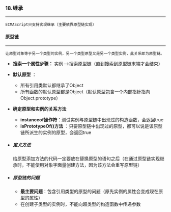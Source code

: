 ### 18.继承

***

 	ECMAScript只支持实现继承（主要依靠原型链实现）





#### 原型链

***

 	让原型对象等于另一个类型的实例，另一个类型原型又是另一个类型实例，此关系即为原型链。

-  **搜索一个属性步骤：** 实例-->搜索原型链（直到搜索到原型链末端才会结束）

- **默认原型** ：

  -  所有引用类默认都继承了Object
  - 所有函数的默认原型都是Object（默认原型包含一个内部指针指向Object.prototype）

- **确定原型和实例的关系方法** 

  - **instanceof操作符**：测试实例与原型链中出现过的构造函数，会返回true
  - **isPrototypeOf()方法** ：只要原型链中出现过的原型，都可以说是该原型链所派生的实例的原型，会返回true

- ##### 定义方法

   	给原型添加方法的代码一定要放在替换原型的语句之后（在通过原型链实现继承时，不能使用对象字面量创建方法，因为该方法会重写原型链）

- ##### 原型链的问题

  - **最主要问题**：包含引用类型的原型的问题（原先实例的属性会变成现在原型的属性）
  - 在创建子类型的实例时，不能向超类型的构造函数中传递参数